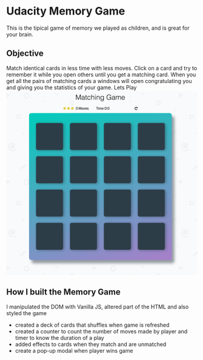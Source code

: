 # Udacity Memory Game

This is the tipical game of memory we played as children, and is great for your brain. 

## Objective
Match identical cards in less time with less moves. Click on a card and try to remember it while you open others until you get a matching card. When you get all the pairs of matching cards a windows will open congratulating you and giving you the statistics of your game. Lets Play
![snippet](img/ScreenShot.png)

## How I built the Memory Game
I manipulated the DOM with Vanilla JS, altered part of the HTML and also styled the game
* created a deck of cards that shuffles when game is refreshed
* created a counter to count the number of moves made by player and timer to know the duration of a play
* added effects to cards when they match and are unmatched
* create a pop-up modal when player wins game
